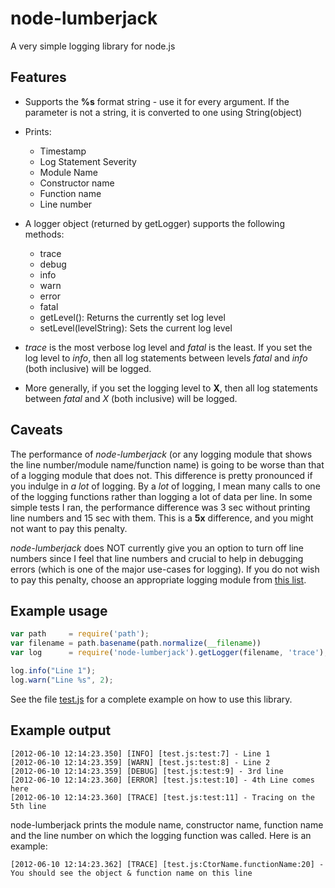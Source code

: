 # node-lumberjack

A very simple logging library for node.js

## Features

* Supports the **%s** format string - use it for every argument. If the parameter is not a string, it is converted to one using String(object)

* Prints:
   * Timestamp
   * Log Statement Severity
   * Module Name
   * Constructor name
   * Function name
   * Line number

* A logger object (returned by getLogger) supports the following methods:
   * trace
   * debug
   * info
   * warn
   * error
   * fatal
   * getLevel(): Returns the currently set log level
   * setLevel(levelString): Sets the current log level

* *trace* is the most verbose log level and *fatal* is the least. If 
  you set the log level to *info*, then all log statements between 
  levels *fatal* and *info* (both inclusive) will be logged.

* More generally, if you set the logging level to **X**, then all log
  statements between *fatal* and *X* (both inclusive) will be logged.


## Caveats

The performance of *node-lumberjack* (or any logging module that shows
the line number/module name/function name) is going to be worse than
that of a logging module that does not. This difference is pretty
pronounced if you indulge in *a lot* of logging. By a *lot* of
logging, I mean many calls to one of the logging functions rather than
logging a lot of data per line. In some simple tests I ran, the
performance difference was 3 sec without printing line numbers and 15
sec with them. This is a **5x** difference, and you might not want to
pay this penalty.

*node-lumberjack* does NOT currently give you an option to turn off
 line numbers since I feel that line numbers and crucial to help in
 debugging errors (which is one of the major use-cases for
 logging). If you do not wish to pay this penalty, choose an
 appropriate logging module from [this
 list](https://github.com/joyent/node/wiki/modules#wiki-logs).


## Example usage

```javascript
var path     = require('path');
var filename = path.basename(path.normalize(__filename))
var log      = require('node-lumberjack').getLogger(filename, 'trace');

log.info("Line 1");
log.warn("Line %s", 2);
```

See the file [test.js](https://github.com/dhruvbird/node-lumberjack/blob/master/test.js) for a complete example on how to use this library.

## Example output

```
[2012-06-10 12:14:23.350] [INFO] [test.js:test:7] - Line 1
[2012-06-10 12:14:23.359] [WARN] [test.js:test:8] - Line 2
[2012-06-10 12:14:23.359] [DEBUG] [test.js:test:9] - 3rd line
[2012-06-10 12:14:23.360] [ERROR] [test.js:test:10] - 4th Line comes here
[2012-06-10 12:14:23.360] [TRACE] [test.js:test:11] - Tracing on the 5th line
```

node-lumberjack prints the module name, constructor name, function name and the line number on which the logging function was called. Here is an example:

```
[2012-06-10 12:14:23.362] [TRACE] [test.js:CtorName.functionName:20] - You should see the object & function name on this line
```
